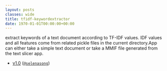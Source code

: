 ```yaml
---
layout: posts
classes: wide
title: tfidf-keywordextractor
date: 1970-01-01T00:00:00+00:00
---
```

extract keywords of a text document according to TF-IDF values. IDF values and all features come from related pickle files in the current directory.App can either take a simple text document or take a MMIF file generated from the text slicer app.
- [v1.0](v1.0) ([`@selenasong`](https://github.com/selenasong))

